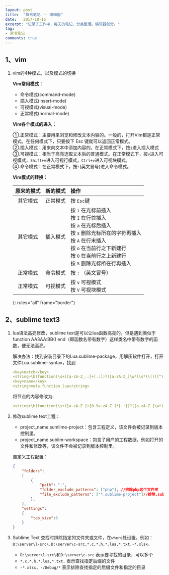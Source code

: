 ```yaml
---
layout: post
title:  "每日笔记 —— 编辑器"
date:   2017-10-16
excerpt: "记录了工作中，每天的笔记，分类整理。编辑器部分。"
tag:
- 读书笔记
comments: true
---
```


## 1、vim

1. vim的4种模式，以及模式的切换

	**Vim常用模式：**
	
	- 命令模式(command-mode)
	- 插入模式(insert-mode)
	- 可视模式(visual-mode)
	- 正常模式(normal-mode) 

	**Vim各个模式的进入：**

	①.正常模式：主要用来浏览和修改文本内容的。一般的，打开Vim都是正常模式。在任何模式下，只要按下 Esc 键就可以返回正常模式。  
	②.插入模式：用来向文本中添加内容的。在正常模式下，按`i`进入插入模式  
	③.可视模式：相当于高亮选取文本后的普通模式。在正常模式下，按`v`进入可视模式，`Shift+v`进入可视行模式，`Ctrl+v`进入可视块模式。  
	④.命令模式：在正常模式下，按`:`(英文冒号)进入命令模式。

	**Vim模式的转换：**

	|原来的模式	| 新的模式	|操作			|
	|:-------:	|:---------:|:-------------	|
	|其它模式	|正常模式	|按 `Esc`键|
	|其它模式	|插入模式	|按 `i` 在光标前插入<br>按 `I` 在行首插入<br>按 `a` 在光标后插入<br>按 `s` 删除光标所在的字符再插入<br>按 `A` 在行末插入<br>按 `o` 在当前行之下新建行<br>按 `O` 在当前行之上新建行<br>按 `S` 删除光标所在行再插入|
	|正常模式	|命令模式	|按 `:` （英文冒号）|
	|正常模式	|可视模式	|按 `v` 可视模式<br> 按 `V` 可视块模式|
	{: rules="all" frame="border"}


## 2、sublime text3

1. lua语法高亮修改，sublime text是可以让lua函数高亮的，但是遇到类似于function AA3AA:BB() end（即函数名带有数字）这样类名中带有数字的函数，便无法高亮。

	解决办法：找到安装目录下的Lua.sublime-package，用解压软件打开，打开文件Lua.sublime-syntax，找到

	```yaml
	<key>match</key>
	<string>\b(function)\s+([a-zA-Z_.:]+[.:])?([a-zA-Z_]\w*)\s*(\()([^)]*)(\))</string>
	<key>name</key>
	<string>meta.function.lua</string>
	```
	将<string>节点的内容修改为:
	```yaml
	<string>\b(function)\s+([a-zA-Z_]+[0-9a-zA-Z_]*[.:])?([a-zA-Z_]\w*)\s*(\()([^)]*)(\))</string>
	```

2. 修改sublime text工程：

	- project_name.sumlime-project：包含工程定义，该文件会被记录到版本控制里。
	- project_name.sublim-workspace：包含了用户的工程数据，例如打开的文件和修改等，该文件不会被记录到版本控制里。

	自定义工程配置：
	~~~json
	{
		"folders":
		[
			{
				"path": ".",
				"folder_exclude_patterns": ["php"], //排除php这个文件夹
				"file_exclude_patterns": ["*.sublime-project"]//排除.sublime-project后缀的文件
			},
		],
		"settings":
		{
			"tab_size":8
		}
	}
	~~~

3. Sublime Text 查找时排除指定的文件夹或文件，在`where`处设置。例如：`D:\server\l-src\,D:\server\c-src,*.c,*.h,*.lua,*.txt,-*.xlsx`。

	- `D:\server\l-src\`和`D:\server\c-src` 表示要寻找的目录，可以多个
	- `*.c,*.h,*.lua,*.txt,` 表示查找指定后缀的文件
	- `-*.xlsx`，`-/Debug/*` 表示排除查找指定的后缀文件和指定的目录


